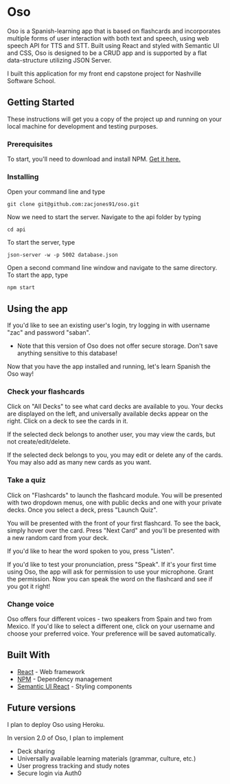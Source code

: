 # Oso

Oso is a Spanish-learning app that is based on flashcards and incorporates multiple forms of user interaction with both text and speech, using web speech API for TTS and STT.  Built using React and styled with Semantic UI and CSS, Oso is designed to be a CRUD app and is supported by a flat data-structure utilizing JSON Server.

I built this application for my front end capstone project for Nashville Software School.

## Getting Started

These instructions will get you a copy of the project up and running on your local machine for development and testing purposes.

### Prerequisites

To start, you'll need to download and install NPM. [Get it here.](https://www.npmjs.com/get-npm)

### Installing

Open your command line and type

```
git clone git@github.com:zacjones91/oso.git
```

Now we need to start the server. Navigate to the api folder by typing

```
cd api
```

To start the server, type

```
json-server -w -p 5002 database.json
```

Open a second command line window and navigate to the same directory. To start the app, type

```
npm start
``` 

## Using the app

If you'd like to see an existing user's login, try logging in with username "zac" and password "saban".

* Note that this version of Oso does not offer secure storage. Don't save anything sensitive to this database!

Now that you have the app installed and running, let's learn Spanish the Oso way!

### Check your flashcards

Click on "All Decks" to see what card decks are available to you. Your decks are displayed on the left, and universally available decks appear on the right. Click on a deck to see the cards in it.

If the selected deck belongs to another user, you may view the cards, but not create/edit/delete.

If the selected deck belongs to you, you may edit or delete any of the cards. You may also add as many new cards as you want.

### Take a quiz

Click on "Flashcards" to launch the flashcard module. You will be presented with two dropdown menus, one with public decks and one with your private decks. Once you select a deck, press "Launch Quiz".

You will be presented with the front of your first flashcard. To see the back, simply hover over the card. Press "Next Card" and you'll be presented with a new random card from your deck.

If you'd like to hear the word spoken to you, press "Listen".

If you'd like to test your pronunciation, press "Speak". If it's your first time using Oso, the app will ask for permission to use your microphone. Grant the permission. Now you can speak the word on the flashcard and see if you got it right!

### Change voice

Oso offers four different voices - two speakers from Spain and two from Mexico. If you'd like to select a different one, click on your username and choose your preferred voice. Your preference will be saved automatically.

## Built With

* [React](https://reactjs.org/) - Web framework
* [NPM](https://www.npmjs.com/) - Dependency management
* [Semantic UI React](https://react.semantic-ui.com/) - Styling components

## Future versions

I plan to deploy Oso using Heroku.

In version 2.0 of Oso, I plan to implement
* Deck sharing
* Universally available learning materials (grammar, culture, etc.)
* User progress tracking and study notes
* Secure login via Auth0